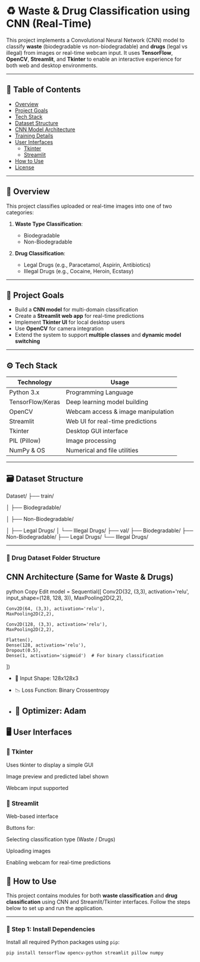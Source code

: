# ♻️ Waste & Drug Classification using CNN (Real-Time)

This project implements a Convolutional Neural Network (CNN) model to classify **waste** (biodegradable vs non-biodegradable) and **drugs** (legal vs illegal) from images or real-time webcam input. It uses **TensorFlow**, **OpenCV**, **Streamlit**, and **Tkinter** to enable an interactive experience for both web and desktop environments.

---

## 📌 Table of Contents

- [Overview](#overview)
- [Project Goals](#project-goals)
- [Tech Stack](#tech-stack)
- [Dataset Structure](#dataset-structure)
- [CNN Model Architecture](#cnn-model-architecture)
- [Training Details](#training-details)
- [User Interfaces](#user-interfaces)
  - [Tkinter](#tkinter)
  - [Streamlit](#streamlit)
- [How to Use](#how-to-use)
- [License](#license)

---

## 📖 Overview

This project classifies uploaded or real-time images into one of two categories:

1. **Waste Type Classification**:  
   - Biodegradable  
   - Non-Biodegradable  

2. **Drug Classification**:  
   - Legal Drugs (e.g., Paracetamol, Aspirin, Antibiotics)  
   - Illegal Drugs (e.g., Cocaine, Heroin, Ecstasy)  

---

## 🎯 Project Goals

- Build a **CNN model** for multi-domain classification
- Create a **Streamlit web app** for real-time predictions
- Implement **Tkinter UI** for local desktop users
- Use **OpenCV** for camera integration
- Extend the system to support **multiple classes** and **dynamic model switching**

---

## ⚙️ Tech Stack

| Technology       | Usage                                   |
|------------------|------------------------------------------|
| Python 3.x       | Programming Language                     |
| TensorFlow/Keras | Deep learning model building             |
| OpenCV           | Webcam access & image manipulation       |
| Streamlit        | Web UI for real-time predictions         |
| Tkinter          | Desktop GUI interface                    |
| PIL (Pillow)     | Image processing                         |
| NumPy & OS       | Numerical and file utilities             |

---

## 🗃️ Dataset Structure

Dataset/
├── train/

│ ├── Biodegradable/

│ ├── Non-Biodegradable/

│ ├── Legal Drugs/
│ └── Illegal Drugs/
├── val/
├── Biodegradable/
├── Non-Biodegradable/
├── Legal Drugs/
└── Illegal Drugs/



---

### 💊 Drug Dataset Folder Structure



## CNN Architecture (Same for Waste & Drugs)

python
Copy
Edit
model = Sequential([
    Conv2D(32, (3,3), activation='relu', input_shape=(128, 128, 3)),
    MaxPooling2D(2,2),

    Conv2D(64, (3,3), activation='relu'),
    MaxPooling2D(2,2),

    Conv2D(128, (3,3), activation='relu'),
    MaxPooling2D(2,2),

    Flatten(),
    Dense(128, activation='relu'),
    Dropout(0.5),
    Dense(1, activation='sigmoid')  # For binary classification
])

- 📏 Input Shape: 128x128x3

- 📉 Loss Function: Binary Crossentropy

- 🚀 Optimizer: Adam
  ---

## 🖥️ User Interfaces
### 📌 Tkinter
Uses tkinter to display a simple GUI

Image preview and predicted label shown

Webcam input supported

### 📌 Streamlit
Web-based interface

Buttons for:

Selecting classification type (Waste / Drugs)

Uploading images

Enabling webcam for real-time predictions

## 🚀 How to Use

This project contains modules for both **waste classification** and **drug classification** using CNN and Streamlit/Tkinter interfaces. Follow the steps below to set up and run the application.

---

### 🔧 Step 1: Install Dependencies

Install all required Python packages using `pip`:

```bash
pip install tensorflow opencv-python streamlit pillow numpy


